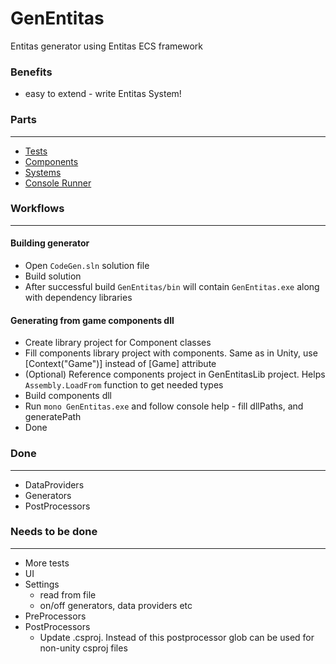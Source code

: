 # GenEntitas
Entitas generator using Entitas ECS framework

### Benefits
  - easy to extend - write Entitas System!

### Parts
---
  - [Tests](./Tests)
  - [Components](./ComponentsLib)
  - [Systems](./GenEntitasLib)
  - [Console Runner](./GenEntitas)

### Workflows
---

#### Building generator

  - Open `CodeGen.sln` solution file
  - Build solution
  - After successful build `GenEntitas/bin` will contain `GenEntitas.exe` along with dependency libraries

#### Generating from game components dll

  - Create library project for Component classes
  - Fill components library project with components. Same as in Unity, use [Context("Game")] instead of [Game] attribute
  - (Optional) Reference components project in GenEntitasLib project. Helps `Assembly.LoadFrom` function to get needed types
  - Build components dll
  - Run `mono GenEntitas.exe` and follow console help - fill dllPaths, and generatePath
  - Done

### Done
---
  - DataProviders
  - Generators
  - PostProcessors

### Needs to be done
---
  - More tests
  - UI
  - Settings
    - read from file
    - on/off generators, data providers etc
  - PreProcessors
  - PostProcessors
    - Update .csproj. Instead of this postprocessor glob can be used for non-unity csproj files

